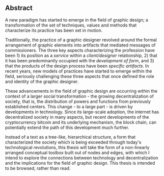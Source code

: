 Abstract
--------

A new paradigm has started to emerge in the field of graphic design; a transformation of the set of techniques, values and methods that characterize its practice has been set in motion.

Traditionally, the practice of a graphic designer revolved around the formal arrangement of graphic elements into artifacts that mediated messages of commissioners. The three key aspects characterizing the profession have been 1) its position as a *service* within a *client/designer* relationship, 2) that it has been predominantly occupied with the *development of form*, and 3) that the products of the design process have been *specific artifacts*. In recent years, new models of practices have started to emerge within the field, seriously challenging these three aspects that once defined the role and identity of the graphic designer.

These advancements in the field of graphic design are occurring within the context of a larger social transformation - the growing decentralization of society, that is, the distribution of powers and functions from previously established centers. This change - to a large part - is driven by developments in technology. Since its large-scale adoption, the internet has decentralized  society in many aspects, but recent developments of the cryptocurrency bitcoin and its underlying mechanism, the block chain, can potentially extend the path of this development much further.

Instead of a text as a tree-like, hierarchical structure, a form that characterized the society which is being exceeded through today's technological revolutions, this thesis will take the form of a non-linearly arranged conceptual toolbox built out of nodes and edges, with which I intend to explore the connections between technology and decentralization and the implications for the field of graphic design. This thesis is intended to be browsed, rather than read.
